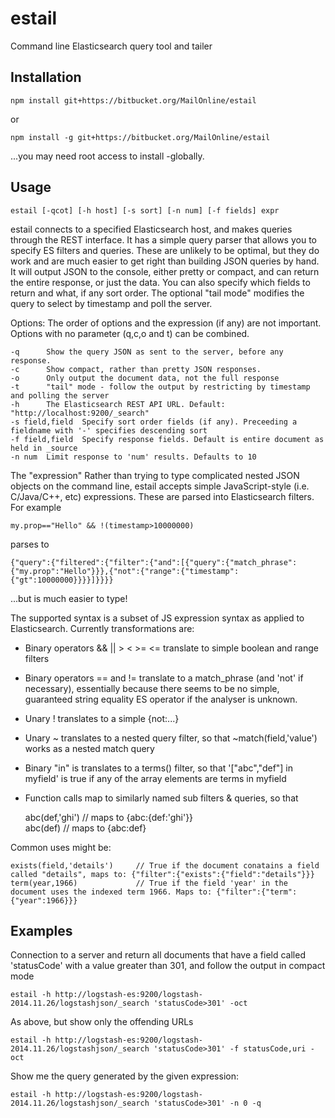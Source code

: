 estail
======

Command line Elasticsearch query tool and tailer

Installation
------------

	npm install git+https://bitbucket.org/MailOnline/estail

or

	npm install -g git+https://bitbucket.org/MailOnline/estail

...you may need root access to install -globally.

Usage
-----

	estail [-qcot] [-h host] [-s sort] [-n num] [-f fields] expr
	
estail connects to a specified Elasticsearch host, and makes queries through the REST interface. It has a simple query parser that allows you to specify ES filters and queries. These are unlikely to be optimal, but they do work and are much easier to get right than building JSON queries by hand. It will output JSON to the console, either pretty or compact, and can return the entire response, or just the data. You can also specify which fields to return and what, if any sort order. The optional "tail mode" modifies the query to select by timestamp and poll the server. 

Options:
The order of options and the expression (if any) are not important. Options with no parameter (q,c,o and t) can be combined.

	-q		Show the query JSON as sent to the server, before any response.
	-c		Show compact, rather than pretty JSON responses.
	-o		Only output the document data, not the full response
	-t		"tail" mode - follow the output by restricting by timestamp and polling the server
	-h		The Elasticsearch REST API URL. Default: "http://localhost:9200/_search"
	-s field,field 	Specify sort order fields (if any). Preceeding a fieldname with '-' specifies descending sort
	-f field,field	Specify response fields. Default is entire document as held in _source
	-n num 	Limit response to 'num' results. Defaults to 10
	
The "expression"
Rather than trying to type complicated nested JSON objects on the command line, estail accepts simple JavaScript-style (i.e. C/Java/C++, etc) expressions. These are parsed into Elasticsearch filters. For example

	my.prop=="Hello" && !(timestamp>10000000)

parses to 

	{"query":{"filtered":{"filter":{"and":[{"query":{"match_phrase":{"my.prop":"Hello"}}},{"not":{"range":{"timestamp":{"gt":10000000}}}}]}}}}

...but is much easier to type!

The supported syntax is a subset of JS expression syntax as applied to Elasticsearch. Currently transformations are:
 - 	Binary operators && || > < >= <= translate to simple boolean and range filters
 -  Binary operators == and != translate to a match_phrase (and 'not' if necessary), essentially because there seems to be no simple, guaranteed string equality ES operator if the analyser is unknown.
 -  Unary ! translates to a simple {not:...}
 -  Unary ~ translates to a nested query filter, so that ~match(field,'value') works as a nested match query
 -  Binary "in" is translates to a terms() filter, so that '["abc","def"] in myfield' is true if any of the array elements are terms in myfield
 -  Function calls map to similarly named sub filters & queries, so that 
	
	abc(def,'ghi') // maps to {abc:{def:'ghi'}}   	
	abc(def) // maps to {abc:def}

Common uses might be:
	
	exists(field,'details')		// True if the document conatains a field called "details", maps to: {"filter":{"exists":{"field":"details"}}}
	term(year,1966)				// True if the field 'year' in the document uses the indexed term 1966. Maps to: {"filter":{"term":{"year":1966}}}
	
Examples
--------
Connection to a server and return all documents that have a field called 'statusCode' with a value greater than 301, and follow the output in compact mode

	estail -h http://logstash-es:9200/logstash-2014.11.26/logstashjson/_search 'statusCode>301' -oct

As above, but show only the offending URLs

	estail -h http://logstash-es:9200/logstash-2014.11.26/logstashjson/_search 'statusCode>301' -f statusCode,uri -oct

Show me the query generated by the given expression:

	estail -h http://logstash-es:9200/logstash-2014.11.26/logstashjson/_search 'statusCode>301' -n 0 -q



		